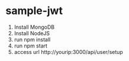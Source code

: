 # sample-jwt

1. Install MongoDB
2. Install NodeJS
3. run npm install
4. run npm start
5. access url http://yourip:3000/api/user/setup

